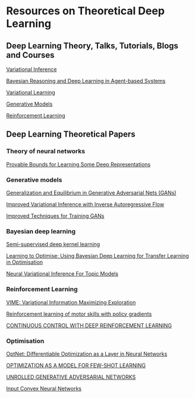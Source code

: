  # Resources on Theoretical Deep Learning
 
 ## Deep Learning Theory, Talks, Tutorials, Blogs and Courses
 
[Variational Inference](https://channel9.msdn.com/Events/Neural-Information-Processing-Systems-Conference/Neural-Information-Processing-Systems-Conference-NIPS-2016/Variational-Inference-Foundations-and-Modern-Methods)

[Bayesian Reasoning and Deep Learning in Agent-based Systems](http://shakirm.com/slides/NIPS2016-Bayesian%20Agents.pdf)

[Variational Learning](https://arxiv.org/pdf/1606.05908.pdf)

[Generative Models](https://theinformationageblog.wordpress.com/2017/03/03/openai-post-about-generative-models-an-example-of-excellence-in-rd/)

[Reinforcement Learning](http://www0.cs.ucl.ac.uk/staff/d.silver/web/Teaching.html)
 
 ## Deep Learning Theoretical Papers
 
 ### Theory of neural networks
 [Provable Bounds for Learning Some Deep Representations](https://arxiv.org/abs/1310.6343)
 
 ### Generative models
 [Generalization and Equilibrium in Generative Adversarial Nets (GANs)
](https://www.youtube.com/watch?v=V7TliSCqOwI)

[Improved Variational Inference with Inverse Autoregressive Flow](https://arxiv.org/pdf/1606.04934.pdf) 

[Improved Techniques for Training GANs](https://arxiv.org/pdf/1606.03498.pdf)
 ### Bayesian deep learning
 [Semi-supervised deep kernel learning](http://bayesiandeeplearning.org/papers/BDL_5.pdf)
 
 [Learning to Optimise: Using Bayesian Deep Learning for Transfer Learning in Optimisation
 ](http://bayesiandeeplearning.org/papers/BDL_9.pdf)
 
 [Neural Variational Inference For Topic Models](http://bayesiandeeplearning.org/papers/BDL_27.pdf)
 
 ### Reinforcement Learning
 
 [VIME: Variational Information Maximizing Exploration](https://arxiv.org/pdf/1605.09674.pdf)
 
 [Reinforcement learning of motor skills with policy gradients ](http://www.kyb.mpg.de/fileadmin/user_upload/files/publications/attachments/Neural-Netw-2008-21-682_4867%5b0%5d.pdf)
 
 [CONTINUOUS CONTROL WITH DEEP REINFORCEMENT LEARNING](https://arxiv.org/pdf/1509.02971.pdf)

 ### Optimisation
 [OptNet: Differentiable Optimization as a Layer in Neural Networks](https://arxiv.org/pdf/1703.00443.pdf)
 
 [OPTIMIZATION AS A MODEL FOR FEW-SHOT LEARNING](https://openreview.net/pdf?id=rJY0-Kcll)
 
 [UNROLLED GENERATIVE ADVERSARIAL NETWORKS](https://arxiv.org/pdf/1611.02163.pdf)
 
 [Input Convex Neural Networks](https://arxiv.org/pdf/1609.07152.pdf)
